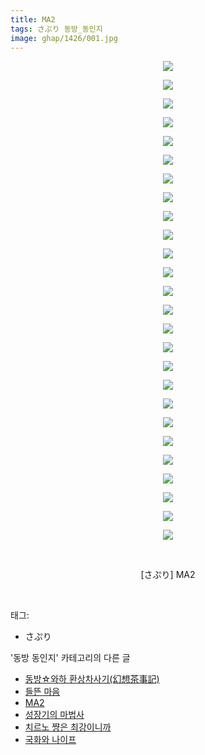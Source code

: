 ```yaml
---
title: MA2
tags: さぷり 동방_동인지
image: ghap/1426/001.jpg
---
```

<div class="article">
<p style="text-align: center; clear: none; float: none;"><img src="{{ site.nasurl }}/ghap/1426/001.jpg"/></p>
<p style="text-align: center; clear: none; float: none;"><img src="{{ site.nasurl }}/ghap/1426/002.jpg"/></p>
<p style="text-align: center; clear: none; float: none;"><img src="{{ site.nasurl }}/ghap/1426/003.jpg"/></p>
<p style="text-align: center; clear: none; float: none;"><img src="{{ site.nasurl }}/ghap/1426/004.jpg"/></p>
<p style="text-align: center; clear: none; float: none;"><img src="{{ site.nasurl }}/ghap/1426/005.jpg"/></p>
<p style="text-align: center; clear: none; float: none;"><img src="{{ site.nasurl }}/ghap/1426/006.jpg"/></p>
<p style="text-align: center; clear: none; float: none;"><img src="{{ site.nasurl }}/ghap/1426/007.jpg"/></p>
<p style="text-align: center; clear: none; float: none;"><img src="{{ site.nasurl }}/ghap/1426/008.jpg"/></p>
<p style="text-align: center; clear: none; float: none;"><img src="{{ site.nasurl }}/ghap/1426/009.jpg"/></p>
<p style="text-align: center; clear: none; float: none;"><img src="{{ site.nasurl }}/ghap/1426/010.jpg"/></p>
<p style="text-align: center; clear: none; float: none;"><img src="{{ site.nasurl }}/ghap/1426/011.jpg"/></p>
<p style="text-align: center; clear: none; float: none;"><img src="{{ site.nasurl }}/ghap/1426/012.jpg"/></p>
<p style="text-align: center; clear: none; float: none;"><img src="{{ site.nasurl }}/ghap/1426/013.jpg"/></p>
<p style="text-align: center; clear: none; float: none;"><img src="{{ site.nasurl }}/ghap/1426/014.jpg"/></p>
<p style="text-align: center; clear: none; float: none;"><img src="{{ site.nasurl }}/ghap/1426/015.jpg"/></p>
<p style="text-align: center; clear: none; float: none;"><img src="{{ site.nasurl }}/ghap/1426/016.jpg"/></p>
<p style="text-align: center; clear: none; float: none;"><img src="{{ site.nasurl }}/ghap/1426/017.jpg"/></p>
<p style="text-align: center; clear: none; float: none;"><img src="{{ site.nasurl }}/ghap/1426/018.jpg"/></p>
<p style="text-align: center; clear: none; float: none;"><img src="{{ site.nasurl }}/ghap/1426/019.jpg"/></p>
<p style="text-align: center; clear: none; float: none;"><img src="{{ site.nasurl }}/ghap/1426/020.jpg"/></p>
<p style="text-align: center; clear: none; float: none;"><img src="{{ site.nasurl }}/ghap/1426/021.jpg"/></p>
<p style="text-align: center; clear: none; float: none;"><img src="{{ site.nasurl }}/ghap/1426/022.jpg"/></p>
<p style="text-align: center; clear: none; float: none;"><img src="{{ site.nasurl }}/ghap/1426/023.jpg"/></p>
<p style="text-align: center; clear: none; float: none;"><img src="{{ site.nasurl }}/ghap/1426/024.jpg"/></p>
<p style="text-align: center; clear: none; float: none;"><img src="{{ site.nasurl }}/ghap/1426/025.jpg"/></p>
<p style="text-align: center; clear: none; float: none;"><img src="{{ site.nasurl }}/ghap/1426/026.jpg"/></p>
<p style="text-align: center; clear: none; float: none;"><br/></p>
<p style="text-align: center; clear: none; float: none;">[さぷり] MA2</p>
<p><br/></p>
</div><div class="tagTrail">
<p>태그: </p>
<ul>
<li>さぷり</li>
</ul>
</div><div class="another">
<p>'동방 동인지' 카테고리의 다른 글</p>
<ul>
<li><a href="/2016-08-08-ghap_1428">동방☆와하 환상차사기(幻想茶事記)</a></li>
<li><a href="/2016-08-08-ghap_1427">들뜬 마음</a></li>
<li><a href="/2016-08-08-ghap_1426">MA2</a></li>
<li><a href="/2016-08-08-ghap_1425">성장기의 마법사</a></li>
<li><a href="/2016-08-08-ghap_1424">치르노 쨩은 최강이니까</a></li>
<li><a href="/2016-08-08-ghap_1423">국화와 나이프</a></li>
</ul>
</div><div class="cb_module cb_fluid">
<div class="cb_wrt cb_profile">
</div><!-- commentList close -->
</div>